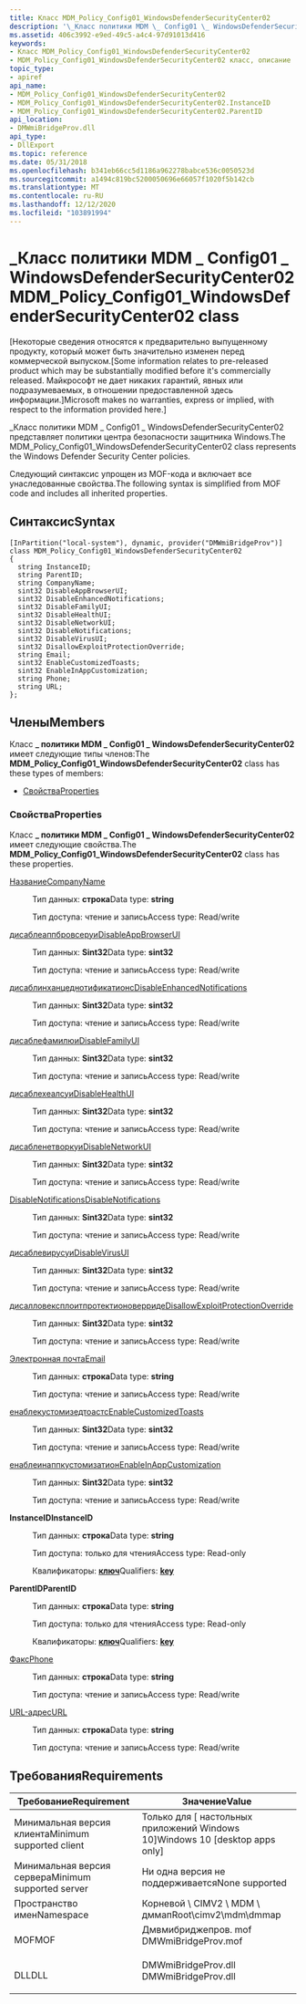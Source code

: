 ```yaml
---
title: Класс MDM_Policy_Config01_WindowsDefenderSecurityCenter02
description: '\_Класс политики MDM \_ Config01 \_ WindowsDefenderSecurityCenter02 представляет политики центра безопасности защитника Windows.'
ms.assetid: 406c3992-e9ed-49c5-a4c4-97d91013d416
keywords:
- Класс MDM_Policy_Config01_WindowsDefenderSecurityCenter02
- MDM_Policy_Config01_WindowsDefenderSecurityCenter02 класс, описание
topic_type:
- apiref
api_name:
- MDM_Policy_Config01_WindowsDefenderSecurityCenter02
- MDM_Policy_Config01_WindowsDefenderSecurityCenter02.InstanceID
- MDM_Policy_Config01_WindowsDefenderSecurityCenter02.ParentID
api_location:
- DMWmiBridgeProv.dll
api_type:
- DllExport
ms.topic: reference
ms.date: 05/31/2018
ms.openlocfilehash: b341eb66cc5d1186a962278babce536c0050523d
ms.sourcegitcommit: a1494c819bc5200050696e66057f1020f5b142cb
ms.translationtype: MT
ms.contentlocale: ru-RU
ms.lasthandoff: 12/12/2020
ms.locfileid: "103891994"
---
```

# <a name="mdm_policy_config01_windowsdefendersecuritycenter02-class"></a><span data-ttu-id="5b551-105">\_Класс политики MDM \_ Config01 \_ WindowsDefenderSecurityCenter02</span><span class="sxs-lookup"><span data-stu-id="5b551-105">MDM\_Policy\_Config01\_WindowsDefenderSecurityCenter02 class</span></span>

<span data-ttu-id="5b551-106">\[Некоторые сведения относятся к предварительно выпущенному продукту, который может быть значительно изменен перед коммерческой выпуском.</span><span class="sxs-lookup"><span data-stu-id="5b551-106">\[Some information relates to pre-released product which may be substantially modified before it's commercially released.</span></span> <span data-ttu-id="5b551-107">Майкрософт не дает никаких гарантий, явных или подразумеваемых, в отношении предоставленной здесь информации.\]</span><span class="sxs-lookup"><span data-stu-id="5b551-107">Microsoft makes no warranties, express or implied, with respect to the information provided here.\]</span></span>

<span data-ttu-id="5b551-108">\_Класс политики MDM \_ Config01 \_ WindowsDefenderSecurityCenter02 представляет политики центра безопасности защитника Windows.</span><span class="sxs-lookup"><span data-stu-id="5b551-108">The MDM\_Policy\_Config01\_WindowsDefenderSecurityCenter02 class represents the Windows Defender Security Center policies.</span></span>

<span data-ttu-id="5b551-109">Следующий синтаксис упрощен из MOF-кода и включает все унаследованные свойства.</span><span class="sxs-lookup"><span data-stu-id="5b551-109">The following syntax is simplified from MOF code and includes all inherited properties.</span></span>

## <a name="syntax"></a><span data-ttu-id="5b551-110">Синтаксис</span><span class="sxs-lookup"><span data-stu-id="5b551-110">Syntax</span></span>

``` syntax
[InPartition("local-system"), dynamic, provider("DMWmiBridgeProv")]
class MDM_Policy_Config01_WindowsDefenderSecurityCenter02
{
  string InstanceID;
  string ParentID;
  string CompanyName;
  sint32 DisableAppBrowserUI;
  sint32 DisableEnhancedNotifications;
  sint32 DisableFamilyUI;
  sint32 DisableHealthUI;
  sint32 DisableNetworkUI;
  sint32 DisableNotifications;
  sint32 DisableVirusUI;
  sint32 DisallowExploitProtectionOverride;
  string Email;
  sint32 EnableCustomizedToasts;
  sint32 EnableInAppCustomization;
  string Phone;
  string URL;
};
```

## <a name="members"></a><span data-ttu-id="5b551-111">Члены</span><span class="sxs-lookup"><span data-stu-id="5b551-111">Members</span></span>

<span data-ttu-id="5b551-112">Класс **\_ политики MDM \_ Config01 \_ WindowsDefenderSecurityCenter02** имеет следующие типы членов:</span><span class="sxs-lookup"><span data-stu-id="5b551-112">The **MDM\_Policy\_Config01\_WindowsDefenderSecurityCenter02** class has these types of members:</span></span>

-   [<span data-ttu-id="5b551-113">Свойства</span><span class="sxs-lookup"><span data-stu-id="5b551-113">Properties</span></span>](#properties)

### <a name="properties"></a><span data-ttu-id="5b551-114">Свойства</span><span class="sxs-lookup"><span data-stu-id="5b551-114">Properties</span></span>

<span data-ttu-id="5b551-115">Класс **\_ политики MDM \_ Config01 \_ WindowsDefenderSecurityCenter02** имеет следующие свойства.</span><span class="sxs-lookup"><span data-stu-id="5b551-115">The **MDM\_Policy\_Config01\_WindowsDefenderSecurityCenter02** class has these properties.</span></span>

<dl> <dt>

[<span data-ttu-id="5b551-116">Название</span><span class="sxs-lookup"><span data-stu-id="5b551-116">CompanyName</span></span>](/windows/client-management/mdm/policy-csp-windowsdefendersecuritycenter#windowsdefendersecuritycenter-companyname)
</dt> <dd> <dl> <dt>

<span data-ttu-id="5b551-117">Тип данных: **строка**</span><span class="sxs-lookup"><span data-stu-id="5b551-117">Data type: **string**</span></span>
</dt> <dt>

<span data-ttu-id="5b551-118">Тип доступа: чтение и запись</span><span class="sxs-lookup"><span data-stu-id="5b551-118">Access type: Read/write</span></span>
</dt> </dl>

</dd> <dt>

[<span data-ttu-id="5b551-119">дисаблеаппбровсеруи</span><span class="sxs-lookup"><span data-stu-id="5b551-119">DisableAppBrowserUI</span></span>](/windows/client-management/mdm/policy-csp-windowsdefendersecuritycenter#windowsdefendersecuritycenter-disableappbrowserui)
</dt> <dd> <dl> <dt>

<span data-ttu-id="5b551-120">Тип данных: **Sint32**</span><span class="sxs-lookup"><span data-stu-id="5b551-120">Data type: **sint32**</span></span>
</dt> <dt>

<span data-ttu-id="5b551-121">Тип доступа: чтение и запись</span><span class="sxs-lookup"><span data-stu-id="5b551-121">Access type: Read/write</span></span>
</dt> </dl>

</dd> <dt>

[<span data-ttu-id="5b551-122">дисаблинханцеднотификатионс</span><span class="sxs-lookup"><span data-stu-id="5b551-122">DisableEnhancedNotifications</span></span>](/windows/client-management/mdm/policy-csp-windowsdefendersecuritycenter#windowsdefendersecuritycenter-disableenhancednotifications)
</dt> <dd> <dl> <dt>

<span data-ttu-id="5b551-123">Тип данных: **Sint32**</span><span class="sxs-lookup"><span data-stu-id="5b551-123">Data type: **sint32**</span></span>
</dt> <dt>

<span data-ttu-id="5b551-124">Тип доступа: чтение и запись</span><span class="sxs-lookup"><span data-stu-id="5b551-124">Access type: Read/write</span></span>
</dt> </dl>

</dd> <dt>

[<span data-ttu-id="5b551-125">дисаблефамилюи</span><span class="sxs-lookup"><span data-stu-id="5b551-125">DisableFamilyUI</span></span>](/windows/client-management/mdm/policy-csp-windowsdefendersecuritycenter#windowsdefendersecuritycenter-disablefamilyui)
</dt> <dd> <dl> <dt>

<span data-ttu-id="5b551-126">Тип данных: **Sint32**</span><span class="sxs-lookup"><span data-stu-id="5b551-126">Data type: **sint32**</span></span>
</dt> <dt>

<span data-ttu-id="5b551-127">Тип доступа: чтение и запись</span><span class="sxs-lookup"><span data-stu-id="5b551-127">Access type: Read/write</span></span>
</dt> </dl>

</dd> <dt>

[<span data-ttu-id="5b551-128">дисаблехеалсуи</span><span class="sxs-lookup"><span data-stu-id="5b551-128">DisableHealthUI</span></span>](/windows/client-management/mdm/policy-csp-windowsdefendersecuritycenter#windowsdefendersecuritycenter-disablehealthui)
</dt> <dd> <dl> <dt>

<span data-ttu-id="5b551-129">Тип данных: **Sint32**</span><span class="sxs-lookup"><span data-stu-id="5b551-129">Data type: **sint32**</span></span>
</dt> <dt>

<span data-ttu-id="5b551-130">Тип доступа: чтение и запись</span><span class="sxs-lookup"><span data-stu-id="5b551-130">Access type: Read/write</span></span>
</dt> </dl>

</dd> <dt>

[<span data-ttu-id="5b551-131">дисабленетворкуи</span><span class="sxs-lookup"><span data-stu-id="5b551-131">DisableNetworkUI</span></span>](/windows/client-management/mdm/policy-csp-windowsdefendersecuritycenter#windowsdefendersecuritycenter-disablenetworkui)
</dt> <dd> <dl> <dt>

<span data-ttu-id="5b551-132">Тип данных: **Sint32**</span><span class="sxs-lookup"><span data-stu-id="5b551-132">Data type: **sint32**</span></span>
</dt> <dt>

<span data-ttu-id="5b551-133">Тип доступа: чтение и запись</span><span class="sxs-lookup"><span data-stu-id="5b551-133">Access type: Read/write</span></span>
</dt> </dl>

</dd> <dt>

[<span data-ttu-id="5b551-134">DisableNotifications</span><span class="sxs-lookup"><span data-stu-id="5b551-134">DisableNotifications</span></span>](/windows/client-management/mdm/policy-csp-windowsdefendersecuritycenter#windowsdefendersecuritycenter-disablenotifications)
</dt> <dd> <dl> <dt>

<span data-ttu-id="5b551-135">Тип данных: **Sint32**</span><span class="sxs-lookup"><span data-stu-id="5b551-135">Data type: **sint32**</span></span>
</dt> <dt>

<span data-ttu-id="5b551-136">Тип доступа: чтение и запись</span><span class="sxs-lookup"><span data-stu-id="5b551-136">Access type: Read/write</span></span>
</dt> </dl>

</dd> <dt>

[<span data-ttu-id="5b551-137">дисаблевирусуи</span><span class="sxs-lookup"><span data-stu-id="5b551-137">DisableVirusUI</span></span>](/windows/client-management/mdm/policy-csp-windowsdefendersecuritycenter#windowsdefendersecuritycenter-disablevirusui)
</dt> <dd> <dl> <dt>

<span data-ttu-id="5b551-138">Тип данных: **Sint32**</span><span class="sxs-lookup"><span data-stu-id="5b551-138">Data type: **sint32**</span></span>
</dt> <dt>

<span data-ttu-id="5b551-139">Тип доступа: чтение и запись</span><span class="sxs-lookup"><span data-stu-id="5b551-139">Access type: Read/write</span></span>
</dt> </dl>

</dd> <dt>

[<span data-ttu-id="5b551-140">дисалловексплоитпротектионоверриде</span><span class="sxs-lookup"><span data-stu-id="5b551-140">DisallowExploitProtectionOverride</span></span>](/windows/client-management/mdm/policy-csp-windowsdefendersecuritycenter#windowsdefendersecuritycenter-disallowexploitprotectionoverride)
</dt> <dd> <dl> <dt>

<span data-ttu-id="5b551-141">Тип данных: **Sint32**</span><span class="sxs-lookup"><span data-stu-id="5b551-141">Data type: **sint32**</span></span>
</dt> <dt>

<span data-ttu-id="5b551-142">Тип доступа: чтение и запись</span><span class="sxs-lookup"><span data-stu-id="5b551-142">Access type: Read/write</span></span>
</dt> </dl>

</dd> <dt>

[<span data-ttu-id="5b551-143">Электронная почта</span><span class="sxs-lookup"><span data-stu-id="5b551-143">Email</span></span>](/windows/client-management/mdm/policy-csp-windowsdefendersecuritycenter#windowsdefendersecuritycenter-email)
</dt> <dd> <dl> <dt>

<span data-ttu-id="5b551-144">Тип данных: **строка**</span><span class="sxs-lookup"><span data-stu-id="5b551-144">Data type: **string**</span></span>
</dt> <dt>

<span data-ttu-id="5b551-145">Тип доступа: чтение и запись</span><span class="sxs-lookup"><span data-stu-id="5b551-145">Access type: Read/write</span></span>
</dt> </dl>

</dd> <dt>

[<span data-ttu-id="5b551-146">енаблекустомизедтоастс</span><span class="sxs-lookup"><span data-stu-id="5b551-146">EnableCustomizedToasts</span></span>](/windows/client-management/mdm/policy-csp-windowsdefendersecuritycenter#windowsdefendersecuritycenter-enablecustomizedtoasts)
</dt> <dd> <dl> <dt>

<span data-ttu-id="5b551-147">Тип данных: **Sint32**</span><span class="sxs-lookup"><span data-stu-id="5b551-147">Data type: **sint32**</span></span>
</dt> <dt>

<span data-ttu-id="5b551-148">Тип доступа: чтение и запись</span><span class="sxs-lookup"><span data-stu-id="5b551-148">Access type: Read/write</span></span>
</dt> </dl>

</dd> <dt>

[<span data-ttu-id="5b551-149">енаблеинаппкустомизатион</span><span class="sxs-lookup"><span data-stu-id="5b551-149">EnableInAppCustomization</span></span>](/windows/client-management/mdm/policy-csp-windowsdefendersecuritycenter#windowsdefendersecuritycenter-enableinappcustomization)
</dt> <dd> <dl> <dt>

<span data-ttu-id="5b551-150">Тип данных: **Sint32**</span><span class="sxs-lookup"><span data-stu-id="5b551-150">Data type: **sint32**</span></span>
</dt> <dt>

<span data-ttu-id="5b551-151">Тип доступа: чтение и запись</span><span class="sxs-lookup"><span data-stu-id="5b551-151">Access type: Read/write</span></span>
</dt> </dl>

</dd> <dt>

<span data-ttu-id="5b551-152">**InstanceID**</span><span class="sxs-lookup"><span data-stu-id="5b551-152">**InstanceID**</span></span>
</dt> <dd> <dl> <dt>

<span data-ttu-id="5b551-153">Тип данных: **строка**</span><span class="sxs-lookup"><span data-stu-id="5b551-153">Data type: **string**</span></span>
</dt> <dt>

<span data-ttu-id="5b551-154">Тип доступа: только для чтения</span><span class="sxs-lookup"><span data-stu-id="5b551-154">Access type: Read-only</span></span>
</dt> <dt>

<span data-ttu-id="5b551-155">Квалификаторы: [ **ключ**](/windows/desktop/WmiSdk/key-qualifier)</span><span class="sxs-lookup"><span data-stu-id="5b551-155">Qualifiers: [**key**](/windows/desktop/WmiSdk/key-qualifier)</span></span>
</dt> </dl>

</dd> <dt>

<span data-ttu-id="5b551-156">**ParentID**</span><span class="sxs-lookup"><span data-stu-id="5b551-156">**ParentID**</span></span>
</dt> <dd> <dl> <dt>

<span data-ttu-id="5b551-157">Тип данных: **строка**</span><span class="sxs-lookup"><span data-stu-id="5b551-157">Data type: **string**</span></span>
</dt> <dt>

<span data-ttu-id="5b551-158">Тип доступа: только для чтения</span><span class="sxs-lookup"><span data-stu-id="5b551-158">Access type: Read-only</span></span>
</dt> <dt>

<span data-ttu-id="5b551-159">Квалификаторы: [ **ключ**](/windows/desktop/WmiSdk/key-qualifier)</span><span class="sxs-lookup"><span data-stu-id="5b551-159">Qualifiers: [**key**](/windows/desktop/WmiSdk/key-qualifier)</span></span>
</dt> </dl>

</dd> <dt>

[<span data-ttu-id="5b551-160">Факс</span><span class="sxs-lookup"><span data-stu-id="5b551-160">Phone</span></span>](/windows/client-management/mdm/policy-csp-windowsdefendersecuritycenter#windowsdefendersecuritycenter-phone)
</dt> <dd> <dl> <dt>

<span data-ttu-id="5b551-161">Тип данных: **строка**</span><span class="sxs-lookup"><span data-stu-id="5b551-161">Data type: **string**</span></span>
</dt> <dt>

<span data-ttu-id="5b551-162">Тип доступа: чтение и запись</span><span class="sxs-lookup"><span data-stu-id="5b551-162">Access type: Read/write</span></span>
</dt> </dl>

</dd> <dt>

[<span data-ttu-id="5b551-163">URL-адрес</span><span class="sxs-lookup"><span data-stu-id="5b551-163">URL</span></span>](/windows/client-management/mdm/policy-csp-windowsdefendersecuritycenter#windowsdefendersecuritycenter-url)
</dt> <dd> <dl> <dt>

<span data-ttu-id="5b551-164">Тип данных: **строка**</span><span class="sxs-lookup"><span data-stu-id="5b551-164">Data type: **string**</span></span>
</dt> <dt>

<span data-ttu-id="5b551-165">Тип доступа: чтение и запись</span><span class="sxs-lookup"><span data-stu-id="5b551-165">Access type: Read/write</span></span>
</dt> </dl>

</dd> </dl>

## <a name="requirements"></a><span data-ttu-id="5b551-166">Требования</span><span class="sxs-lookup"><span data-stu-id="5b551-166">Requirements</span></span>



| <span data-ttu-id="5b551-167">Требование</span><span class="sxs-lookup"><span data-stu-id="5b551-167">Requirement</span></span> | <span data-ttu-id="5b551-168">Значение</span><span class="sxs-lookup"><span data-stu-id="5b551-168">Value</span></span> |
|-------------------------------------|------------------------------------------------------------------------------------------------|
| <span data-ttu-id="5b551-169">Минимальная версия клиента</span><span class="sxs-lookup"><span data-stu-id="5b551-169">Minimum supported client</span></span><br/> | <span data-ttu-id="5b551-170">Только для \[ настольных приложений Windows 10\]</span><span class="sxs-lookup"><span data-stu-id="5b551-170">Windows 10 \[desktop apps only\]</span></span><br/>                                                    |
| <span data-ttu-id="5b551-171">Минимальная версия сервера</span><span class="sxs-lookup"><span data-stu-id="5b551-171">Minimum supported server</span></span><br/> | <span data-ttu-id="5b551-172">Ни одна версия не поддерживается</span><span class="sxs-lookup"><span data-stu-id="5b551-172">None supported</span></span><br/>                                                                      |
| <span data-ttu-id="5b551-173">Пространство имен</span><span class="sxs-lookup"><span data-stu-id="5b551-173">Namespace</span></span><br/>                | <span data-ttu-id="5b551-174">Корневой \\ CIMV2 \\ MDM \\ дммап</span><span class="sxs-lookup"><span data-stu-id="5b551-174">Root\\cimv2\\mdm\\dmmap</span></span><br/>                                                             |
| <span data-ttu-id="5b551-175">MOF</span><span class="sxs-lookup"><span data-stu-id="5b551-175">MOF</span></span><br/>                      | <dl> <span data-ttu-id="5b551-176"><dt>Дмвмибриджепров. mof</dt></span><span class="sxs-lookup"><span data-stu-id="5b551-176"><dt>DMWmiBridgeProv.mof</dt></span></span> </dl> |
| <span data-ttu-id="5b551-177">DLL</span><span class="sxs-lookup"><span data-stu-id="5b551-177">DLL</span></span><br/>                      | <dl> <span data-ttu-id="5b551-178"><dt>DMWmiBridgeProv.dll</dt></span><span class="sxs-lookup"><span data-stu-id="5b551-178"><dt>DMWmiBridgeProv.dll</dt></span></span> </dl> |



 

